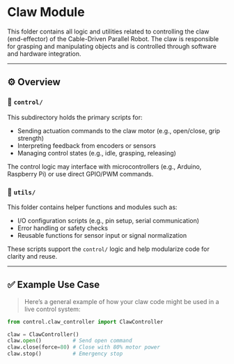 # Claw Module

This folder contains all logic and utilities related to controlling the claw (end-effector) of the Cable-Driven Parallel Robot. The claw is responsible for grasping and manipulating objects and is controlled through software and hardware integration.

---

## ⚙️ Overview

### 🔹 `control/`
This subdirectory holds the primary scripts for:
- Sending actuation commands to the claw motor (e.g., open/close, grip strength)
- Interpreting feedback from encoders or sensors
- Managing control states (e.g., idle, grasping, releasing)

The control logic may interface with microcontrollers (e.g., Arduino, Raspberry Pi) or use direct GPIO/PWM commands.

### 🔹 `utils/`
This folder contains helper functions and modules such as:
- I/O configuration scripts (e.g., pin setup, serial communication)
- Error handling or safety checks
- Reusable functions for sensor input or signal normalization

These scripts support the `control/` logic and help modularize code for clarity and reuse.

---

## ✅ Example Use Case

> Here’s a general example of how your claw code might be used in a live control system:

```python
from control.claw_controller import ClawController

claw = ClawController()
claw.open()          # Send open command
claw.close(force=80) # Close with 80% motor power
claw.stop()          # Emergency stop
